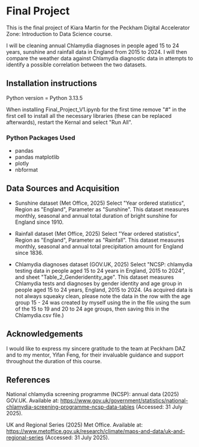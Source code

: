 
# Final Project

This is the final project of Kiara Martin for the Peckham Digital Accelerator Zone: Introduction to Data Science course. 

I will be cleaning annual Chlamydia diagnoses in people aged 15 to 24 years, sunshine and rainfall data in England from 2015 to 2024. I will then compare the weather data against Chlamydia diagnostic data in attempts to identify a possible correlation between the two datasets.


## Installation instructions

Python version = Python 3.13.5

When installing Final_Project_V1.ipynb for the first time remove "#" in the first cell to install all the necessary libraries (these can be replaced afterwards), restart the Kernal and select "Run All".

### Python Packages Used

 - pandas
 - pandas matplotlib
 - plotly
 - nbformat

## Data Sources and Acquisition

 - Sunshine dataset (Met Office, 2025)
   Select "Year ordered statistics", Region as "England", Parameter as "Sunshine".
   This dataset measures monthly, seasonal and annual total duration of bright sunshine for England since 1910.
   
 - Rainfall dataset (Met Office, 2025)
   Select "Year ordered statistics", Region as "England", Parameter as "Rainfall".
   This dataset measures monthly, seasonal and annual total precipitation amount for England since 1836.

 - Chlamydia diagnoses dataset (GOV.UK, 2025)
   Select "NCSP: chlamydia testing data in people aged 15 to 24 years in England, 2015 to 2024", and sheet "Table_2_Genderidentity_age".
   This dataset measures Chlamydia tests and diagnoses by gender identity and age group in people aged 15 to 24 years, England, 2015 to 2024. (As acquired data is not always squeaky clean, please note the data in the row with the age group 15 - 24 was created by myself using the in the file using the sum of the 15 to 19 and 20 to 24 age groups, then saving this in the Chlamydia.csv file.)


## Acknowledgements

I would like to express my sincere gratitude to the team at Peckham DAZ and to my mentor, Yifan Feng, for their invaluable guidance and support throughout the duration of this course.


## References 

National chlamydia screening programme (NCSP): annual data (2025) GOV.UK. Available at: https://www.gov.uk/government/statistics/national-chlamydia-screening-programme-ncsp-data-tables (Accessed: 31 July 2025). 

UK and Regional Series (2025) Met Office. Available at: https://www.metoffice.gov.uk/research/climate/maps-and-data/uk-and-regional-series (Accessed: 31 July 2025). 

